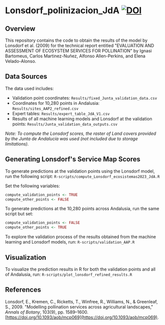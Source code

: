 # Lonsdorf_polinizacion_JdA [![DOI](https://zenodo.org/badge/808569499.svg)](https://zenodo.org/doi/10.5281/zenodo.11474934)

## Overview

This repository contains the code to obtain the results of the model by Lonsdorf et al. (2009) for the technical report entitled "EVALUATION AND ASSESSMENT OF ECOSYSTEM SERVICES FOR POLLINATION" by Ignasi Bartomeus, Carlos Martinez-Nuñez, Alfonso Allen-Perkins, and Elena Velado-Alonso.

## Data Sources

The data used includes:
- Validation point coordinates: `Results/fixed_Junta_validation_data.csv`
- Coordinates for 10,280 points in Andalusia: `Results/sites_AAP2_refined.csv`
- Expert tables: `Results/expert_table_JdA_V1.csv`
- Results of all machine learning models and Lonsdorf at the validation points: `Results/Junta_validation_data_outputs.csv`

*Note: To compute the Lonsdorf scores, the raster of Land covers provided by the Junta de Andalucía was used (not included due to storage limitations).*

## Generating Lonsdorf's Service Map Scores

To generate predictions at the validation points using the Lonsdorf model, run the following script: `R-scripts/compute_Lonsdorf_ecosistemas2023_JdA.R`

Set the following variables:
```r
compute_validation_points <- TRUE
compute_other_points <- FALSE
```

To generate predictions at the 10,280 points across Andalusia, run the same script but set:

```r
compute_validation_points <- FALSE
compute_other_points <- TRUE
```

To explore the validation process of the results obtained from the machine learning and Lonsdorf models, run: `R-scripts/validation_AAP.R`

## Visualization

To visualize the prediction results in R for both the validation points and all of Andalusia, run: `R-scripts/plot_lonsdorf_refined_results.R`

## References

Lonsdorf, E., Kremen, C., Ricketts, T., Winfree, R., Williams, N., & Greenleaf, S., 2009. "Modelling pollination services across agricultural landscapes," *Annals of Botany*, 103(9), pp. 1589–1600. [https://doi.org/10.1093/aob/mcp069](https://doi.org/10.1093/aob/mcp069).
